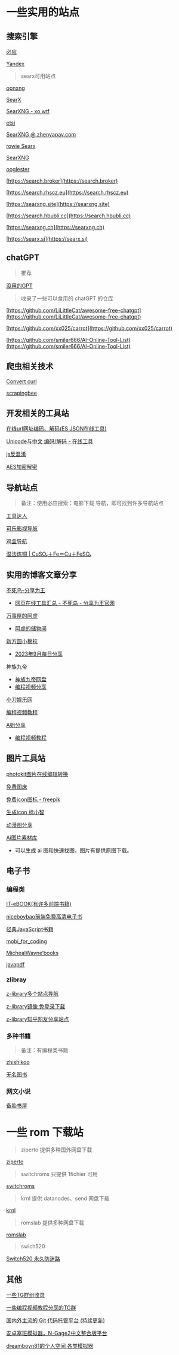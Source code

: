 # 一些实用的站点

## 搜索引擎
[必应](https://bing.com)

[Yandex](https://yandex.com)

> searx可用站点

[opnxng](https://opnxng.com)

[SearX](https://331221.xyz)

[SearXNG - xo.wtf](https://xo.wtf)

[etsi](https://etsi.me)

[SearXNG @ zhenyapav.com](https://searx.zhenyapav.com)

[rowie Searx](https://search.rowie.at)

[SearXNG](https://searxng.ch)

[ooglester](https://ooglester.com)

[https://search.broker](https://search.broker)

[https://search.rhscz.eu](https://search.rhscz.eu)

[https://searxng.site](https://searxng.site)

[https://search.hbubli.cc](https://search.hbubli.cc)

[https://searxng.ch](https://searxng.ch)

[https://searx.si](https://searx.si)





## chatGPT
> 推荐

[没用的GPT](https://www.mydyjs.com/gpt.html)



> 收录了一些可以食用的 chatGPT 的仓库

[https://github.com/LiLittleCat/awesome-free-chatgpt](https://github.com/LiLittleCat/awesome-free-chatgpt)

[https://github.com/xx025/carrot](https://github.com/xx025/carrot)

[https://github.com/smiler666/AI-Online-Tool-List](https://github.com/smiler666/AI-Online-Tool-List)




## 爬虫相关技术
[Convert curl](https://curlconverter.com/)

[scrapingbee](https://www.scrapingbee.com/curl-converter/python/)




## 开发相关的工具站
[在线url网址编码、解码(ES JSON在线工具)](http://www.esjson.com/urlEncode.html)

[Unicode与中文 编码/解码 - 在线工具](https://www.toolhelper.cn/EncodeDecode/UnicodeChineseEncodeDecode)

[js反混淆](https://www.dejs.vip/2obfuscator)

[AES加密解密](https://www.toolhelper.cn/SymmetricEncryption/AES)



## 导航站点
> 备注：使用必应搜索：电影下载 导航，即可找到许多导航站点

[工具达人](https://toolsdar.cn)

[可乐影视导航](https://klyingshi.net)

[鸡盒导航](https://caoniang.com)

[湿法炼铜 | CuSO₄＋Fe＝Cu＋FeSO₄](https://index.jitsu.top)


## 实用的博客文章分享
[不死鸟-分享为王](https://iui.su)

- [网页在线工具汇总 - 不死鸟 - 分享为王官网](https://iui.su/1492)

[万事屋的阿虚](https://www.axutongxue.top)

- [阿虚的储物间](https://axutongxue.net)

[新方圆小棉袄](https://haikuoshijie.cn)

- [2023年9月每日分享](https://haikuoshijie.cn/archives/2023nian-10yue-tui-jian)

神族九帝
- [神族九帝网盘](https://alist.shenzjd.com/)
- [编程视频分享](https://github.com/wu529778790/wu529778790.github.io/issues/92)

[小刀娱乐网](https://www.x6g.com)

[编程视频教程](https://www.x6g.com/html/21.html)

[A姐分享](https://www.ahhhhfs.com)

- [编程视频教程](https://www.ahhhhfs.com/recourse/programming-development)



## 图片工具站
[photokit图片在线编辑转换](https://photokit.com)

[免费图床](https://iui.su/pic.html)

[免费icon图标 - freepik](https://www.freepik.com)

[生成icon 标小智](https://www.logosc.cn/logo/?s=)

[动漫图分享](https://mikagogo.com)

[Ai图片素材库](https://www.ai-img-gen.com/lang/zh)

- 可以生成 ai 图和快速找图，图片有提供原图下载。



## 电子书

### 编程类

[IT-eBOOK(有许多前端书籍)](https://asyncfun.github.io/IT-eBOOK)

[niceboybao前端免费高清电子书](https://niceboybao.github.io/2019/03/05/others/books)

[经典JavaScript书籍](https://gitee.com/msntec/java-script/tree/master)

[mobi_for_coding](https://github.com/StarLord777/mobi_for_coding)

[MichealWayne‘books](https://github.com/MichealWayne/books)

[javapdf](https://github.com/dahuoyzs/javapdf)



### zlibray

[z-library多个站点导航](https://www.thinkdoc.vip)

[z-library镜像 免登录下载](https://www.thinkdoc.vip/sites/503.html)

[z-library知乎网友分享站点](https://zhuanlan.zhihu.com/p/645998294)

### 多种书籍

> 备注：有编程类书籍

[zhishikoo](https://www.zhishikoo.com/)

[无名图书](https://www.book123.info)

### 网文小说

[备胎书屋](https://beitai.cc)



# 一些 rom 下载站

> ziperto 提供多种国外网盘下载

[ziperto](https://www.ziperto.com/nintendo-switch-nsp)


> switchroms 只提供 1fichier 可用

[switchroms](https://switchroms.org)


> krnl 提供 datanodes、send 网盘下载

[krnl](https://krnl.vip/nintendo-switch-roms)


> romslab 提供多种网盘下载

[romslab](https://romslab.com/category/switch-games)


> swich520

[Switch520 永久防迷路](https://sway.cloud.microsoft/1zyVegf0n3cHdR8o)



## 其他
[一些TG群组收录](https://github.com/jackhawks/rectg)

[一些编程视频教程分享的TG群](https://t.me/s/fku0007?q=%23java&before=10194)

[国内外主流的 Git 代码托管平台 (持续更新) ](https://www.cnblogs.com/jetsung/p/git-service.html)

[安卓塞班模拟器，N-Gage2中文整合版平台](https://www.bilibili.com/video/BV1qQ4y1B7Aq)

[dreamboyn81的个人空间 各类模拟器](https://space.bilibili.com/33538030)

